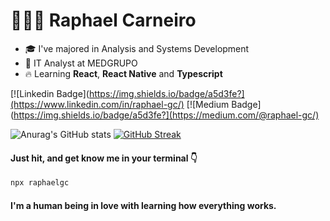 <h1> 🧑🏽‍💻 Raphael Carneiro <img src="https://media.giphy.com/media/hvRJCLFzcasrR4ia7z/giphy.gif" width="0.5px"></h1> 

- 🎓 I've majored in Analysis and Systems Development
- 🌵 IT Analyst at MEDGRUPO 
- 🔥 Learning **React**, **React Native** and **Typescript**


[![Linkedin Badge](https://img.shields.io/badge/a5d3fe?](https://www.linkedin.com/in/raphael-gc/)
[![Medium Badge](https://img.shields.io/badge/a5d3fe?](https://medium.com/@raphael-gc/)

![Anurag's GitHub stats](https://github-readme-stats.vercel.app/api?username=Raphael-GC&show_icons=true&theme=radical) [![GitHub Streak](http://github-readme-streak-stats.herokuapp.com?user=Raphael-GC&theme=radical&date_format=j%20M%5B%20Y%5D)](https://git.io/streak-stats)

<h4>Just hit, and get know me in your terminal 👇</h4>

```sh
npx raphaelgc
```

 <h4>I'm a human being in love with learning how everything works.</h4> 
